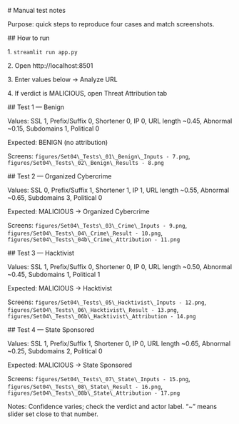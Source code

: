\# Manual test notes



Purpose: quick steps to reproduce four cases and match screenshots.



\## How to run

1\. `streamlit run app.py`

2\. Open http://localhost:8501

3\. Enter values below → Analyze URL

4\. If verdict is MALICIOUS, open Threat Attribution tab



\## Test 1 — Benign

Values: SSL 1, Prefix/Suffix 0, Shortener 0, IP 0, URL length ~0.45, Abnormal ~0.15, Subdomains 1, Political 0  

Expected: BENIGN (no attribution)  

Screens: `figures/Set04\_Tests\_01\_Benign\_Inputs - 7.png`, `figures/Set04\_Tests\_02\_Benign\_Results - 8.png`



\## Test 2 — Organized Cybercrime

Values: SSL 0, Prefix/Suffix 1, Shortener 1, IP 1, URL length ~0.55, Abnormal ~0.65, Subdomains 3, Political 0  

Expected: MALICIOUS → Organized Cybercrime  

Screens: `figures/Set04\_Tests\_03\_Crime\_Inputs - 9.png`, `figures/Set04\_Tests\_04\_Crime\_Result - 10.png`, `figures/Set04\_Tests\_04b\_Crime\_Attribution - 11.png`



\## Test 3 — Hacktivist

Values: SSL 1, Prefix/Suffix 0, Shortener 0, IP 0, URL length ~0.50, Abnormal ~0.45, Subdomains 1, Political 1  

Expected: MALICIOUS → Hacktivist  

Screens: `figures/Set04\_Tests\_05\_Hacktivist\_Inputs - 12.png`, `figures/Set04\_Tests\_06\_Hacktivist\_Result - 13.png`, `figures/Set04\_Tests\_06b\_Hacktivist\_Attribution - 14.png`



\## Test 4 — State Sponsored

Values: SSL 1, Prefix/Suffix 1, Shortener 0, IP 0, URL length ~0.65, Abnormal ~0.25, Subdomains 2, Political 0  

Expected: MALICIOUS → State Sponsored  

Screens: `figures/Set04\_Tests\_07\_State\_Inputs - 15.png`, `figures/Set04\_Tests\_08\_State\_Result - 16.png`, `figures/Set04\_Tests\_08b\_State\_Attribution - 17.png`



Notes: Confidence varies; check the verdict and actor label. “~” means slider set close to that number.




